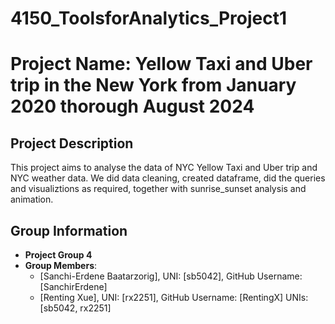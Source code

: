# 4150_ToolsforAnalytics_Project1

# Project Name: Yellow Taxi and Uber trip in the New York from January 2020 thorough August 2024

## Project Description
This project aims to analyse the data of NYC Yellow Taxi and Uber trip and NYC weather data. We did data cleaning, created dataframe, did the queries and visualiztions as required, together with sunrise_sunset analysis and animation.

## Group Information
- **Project Group 4**
- **Group Members**:
  - [Sanchi-Erdene Baatarzorig], UNI: [sb5042], GitHub Username: [SanchirErdene]
  - [Renting Xue], UNI: [rx2251], GitHub Username: [RentingX]
UNIs: [sb5042, rx2251]
